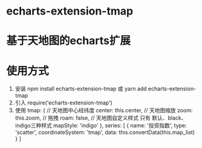 # echarts-extension-tmap
# 基于天地图的echarts扩展
# 使用方式
1. 安装 npm install echarts-extension-tmap 或 yarn add echarts-extension-tmap
2. 引入 require('echarts-extension-tmap')
3. 使用 
tmap: {
    // 天地图中心经纬度
    center: this.center,
    // 天地图缩放
    zoom: this.zoom,
    // 拖拽
    roam: false,
    // 天地图自定义样式  只有 默认、black、indigo三种样式
    mapStyle: 'indigo'
},
series: [
    {
        name: '投资指数',
        type: 'scatter',
        coordinateSystem: 'tmap',
        data: this.convertData(this.map_list)
    }
]
